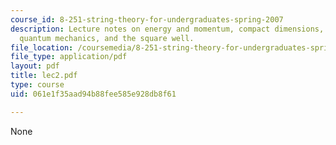 ```yaml
---
course_id: 8-251-string-theory-for-undergraduates-spring-2007
description: Lecture notes on energy and momentum, compact dimensions, orbifolds,
  quantum mechanics, and the square well.
file_location: /coursemedia/8-251-string-theory-for-undergraduates-spring-2007/061e1f35aad94b88fee585e928db8f61_lec2.pdf
file_type: application/pdf
layout: pdf
title: lec2.pdf
type: course
uid: 061e1f35aad94b88fee585e928db8f61

---
```

None